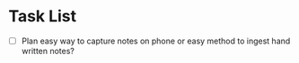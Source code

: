 # Task List

- [ ] Plan easy way to capture notes on phone or easy method to ingest hand written notes?
